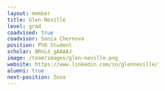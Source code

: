 ```yaml
---
layout: member
title: Glen Neville
level: grad
coadvised: true
coadvisor: Sonia Chernova
position: PhD Student
scholar: BRnL4_gAAAAJ
image: /team/images/glen-neville.png
website: https://www.linkedin.com/in/glenneville/
alumni: true
next-position: Zoox
---
```


